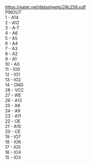 https://eater.net/datasheets/28c256.pdf
<br>
PINOUT
<br>
1 - A14 <br>
2 - A12 <br>
3 - A-7 <br>
4 - A6 <br>
5 - A5 <br>
6 - A4 <br>
7 - A3 <br>
8 - A2 <br>
9 - A1 <br>
10 - A0 <br>
11 - IO0 <br>
12 - IO1 <br>
13 - IO2 <br>
14 - GND <br>
28 - VCC <br>
27 - WE <br>
26 - A13 <br>
25 - A8 <br>
24 - A9 <br>
23 - A11 <br>
22 - OE <br>
21 - A10 <br>
20 - CE <br>
19 - IO7 <br>
18 - IO6 <br>
17 - IO5 <br>
16 - IO4 <br>
15 - IO3 <br>